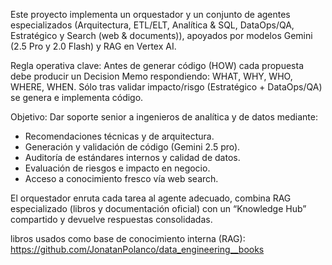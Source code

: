 Este proyecto implementa un orquestador y un conjunto de agentes especializados 
(Arquitectura, ETL/ELT, Analítica & SQL, DataOps/QA, Estratégico y Search (web & documents)),
apoyados por modelos Gemini (2.5 Pro y 2.0 Flash) y RAG en Vertex AI.

Regla operativa clave: Antes de generar código (HOW) cada propuesta debe producir un
Decision Memo respondiendo: WHAT, WHY, WHO, WHERE, WHEN. Sólo tras validar
impacto/risgo (Estratégico + DataOps/QA) se genera e implementa código.

Objetivo: Dar soporte senior a ingenieros de analítica y de datos mediante: 
- Recomendaciones técnicas y de arquitectura. 
- Generación y validación de código (Gemini 2.5 pro). 
- Auditoría de estándares internos y calidad de datos. 
- Evaluación de riesgos e impacto en negocio. 
- Acceso a conocimiento fresco vía web search.

El orquestador enruta cada tarea al agente adecuado, combina RAG especializado (libros y documentación oficial) 
con un “Knowledge Hub” compartido y devuelve respuestas consolidadas.

libros usados como base de conocimiento interna (RAG): https://github.com/JonatanPolanco/data_engineering__books
